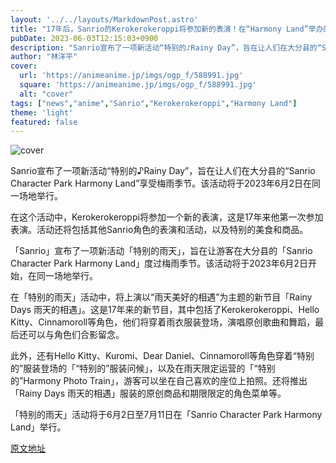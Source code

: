 ```yaml
---
layout: '../../layouts/MarkdownPost.astro'
title: "17年后，Sanrio的Kerokerokeroppi将参加新的表演！在“Harmony Land”举办的新活动中享受梅雨季节"
pubDate: 2023-06-03T12:15:03+0900
description: "Sanrio宣布了一项新活动“特别的♪Rainy Day”，旨在让人们在大分县的“Sanrio Character Park Harmony Land”享受梅雨季节。该活动将于2023年6月2日在同一场地举行。"
author: "林洋平"
cover:
  url: 'https://animeanime.jp/imgs/ogp_f/588991.jpg'
  square: 'https://animeanime.jp/imgs/ogp_f/588991.jpg'
  alt: "cover"
tags: ["news","anime","Sanrio","Kerokerokeroppi","Harmony Land"]
theme: 'light'
featured: false
---
```


![cover](https://animeanime.jp/imgs/ogp_f/588991.jpg)

Sanrio宣布了一项新活动“特别的♪Rainy Day”，旨在让人们在大分县的“Sanrio Character Park Harmony Land”享受梅雨季节。该活动将于2023年6月2日在同一场地举行。

在这个活动中，Kerokerokeroppi将参加一个新的表演，这是17年来他第一次参加表演。活动还将包括其他Sanrio角色的表演和活动，以及特别的美食和商品。

「Sanrio」宣布了一项新活动「特别的雨天」，旨在让游客在大分县的「Sanrio Character Park Harmony Land」度过梅雨季节。该活动将于2023年6月2日开始，在同一场地举行。

在「特别的雨天」活动中，将上演以“雨天美好的相遇”为主题的新节目「Rainy Days 雨天的相遇」。这是17年来的新节目，其中包括了Kerokerokeroppi、Hello Kitty、Cinnamoroll等角色，他们将穿着雨衣服装登场，演唱原创歌曲和舞蹈，最后还可以与角色们合影留念。

此外，还有Hello Kitty、Kuromi、Dear Daniel、Cinnamoroll等角色穿着“特别的”服装登场的「“特别的”服装问候」，以及在雨天限定运营的「“特别的”Harmony Photo Train」，游客可以坐在自己喜欢的座位上拍照。还将推出「Rainy Days 雨天的相遇」服装的原创商品和期限限定的角色菜单等。

「特别的雨天」活动将于6月2日至7月11日在「Sanrio Character Park Harmony Land」举行。

  [原文地址](https://animeanime.jp/article/2023/06/03/77715.html)